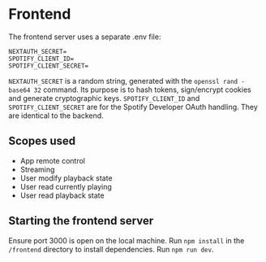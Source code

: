 # Frontend

The frontend server uses a separate .env file:
```
NEXTAUTH_SECRET=
SPOTIFY_CLIENT_ID=
SPOTIFY_CLIENT_SECRET=
```
`NEXTAUTH_SECRET` is a random string, generated with the `openssl rand -base64 32` command. Its purpose is to hash tokens, sign/encrypt cookies and generate cryptographic keys.
`SPOTIFY_CLIENT_ID` and `SPOTIFY_CLIENT_SECRET` are for the Spotify Developer OAuth handling. They are identical to the backend.

## Scopes used
* App remote control
* Streaming
* User modify playback state
* User read currently playing
* User read playback state

## Starting the frontend server
Ensure port 3000 is open on the local machine.
Run `npm install` in the `/frontend` directory to install dependencies.
Run `npm run dev`.
